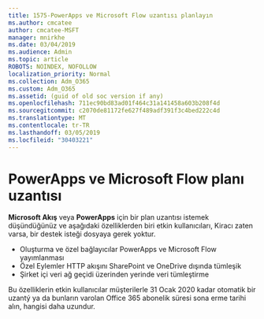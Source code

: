```yaml
---
title: 1575-PowerApps ve Microsoft Flow uzantısı planlayın
ms.author: cmcatee
author: cmcatee-MSFT
manager: mnirkhe
ms.date: 03/04/2019
ms.audience: Admin
ms.topic: article
ROBOTS: NOINDEX, NOFOLLOW
localization_priority: Normal
ms.collection: Adm_O365
ms.custom: Adm_O365
ms.assetid: (guid of old soc version if any)
ms.openlocfilehash: 711ec90bd83ad01f464c31a141458a603b208f4d
ms.sourcegitcommit: c2070de81172fe627f489adf391f3c4bed222c4d
ms.translationtype: MT
ms.contentlocale: tr-TR
ms.lasthandoff: 03/05/2019
ms.locfileid: "30403221"
---
```

# <a name="powerapps-and-microsoft-flow-plan-extension"></a>PowerApps ve Microsoft Flow planı uzantısı

**Microsoft Akış** veya **PowerApps** için bir plan uzantısı istemek düşündüğünüz ve aşağıdaki özelliklerden biri etkin kullanıcıları, Kiracı zaten varsa, bir destek isteği dosyaya gerek yoktur.

- Oluşturma ve özel bağlayıcılar PowerApps ve Microsoft Flow yayımlanması
- Özel Eylemler HTTP akışını SharePoint ve OneDrive dışında tümleşik
- Şirket içi veri ağ geçidi üzerinden yerinde veri tümleştirme

Bu özelliklerin etkin kullanıcılar müşterilerle 31 Ocak 2020 kadar otomatik bir uzantý ya da bunların varolan Office 365 abonelik süresi sona erme tarihi alın, hangisi daha uzundur.